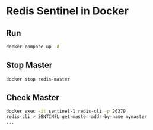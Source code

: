 # Redis Sentinel in Docker

## Run
```bash
docker compose up -d
```

## Stop Master
```bash
docker stop redis-master
```

## Check Master
```bash
docker exec -it sentinel-1 redis-cli -p 26379
redis-cli > SENTINEL get-master-addr-by-name mymaster
...
```